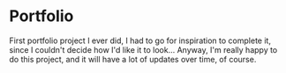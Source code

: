 # Portfolio
First portfolio project I ever did, I had to go for inspiration to complete it, since I couldn't decide how I'd like it to look...
Anyway, I'm really happy to do this project, and it will have a lot of updates over time, of course.
